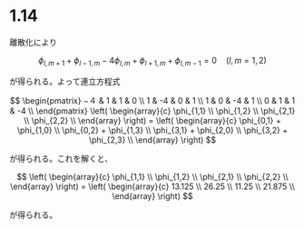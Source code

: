 # 1.14

離散化により

$$
\phi_{l,m+1} + \phi_{l-1,m} - 4 \phi_{l,m} + \phi_{l+1,m} + \phi_{l,m-1} = 0 \hspace{1em} (l,m = 1, 2)
$$

が得られる。よって連立方程式

$$
\begin{pmatrix}
−４ & 1 & 1 & 0 \\
1 & -4 & 0 & 1 \\
1 & 0 & -4 & 1 \\
0 & 1 & 1 & -4 \\
\end{pmatrix} \left(
\begin{array}{c}
\phi_{1,1} \\
\phi_{1,2} \\
\phi_{2,1} \\
\phi_{2,2} \\
\end{array}
\right) = \left(
\begin{array}{c}
\phi_{0,1} + \phi_{1,0} \\
\phi_{0,2} + \phi_{1,3} \\
\phi_{3,1} + \phi_{2,0} \\
\phi_{3,2} + \phi_{2,3} \\
\end{array}
\right)
$$

が得られる。これを解くと、

$$
 \left(
\begin{array}{c}
\phi_{1,1} \\
\phi_{1,2} \\
\phi_{2,1} \\
\phi_{2,2} \\
\end{array}
\right) = \left(
\begin{array}{c}
13.125 \\
26.25 \\
11.25 \\
21.875 \\
\end{array}
\right)
$$

が得られる。